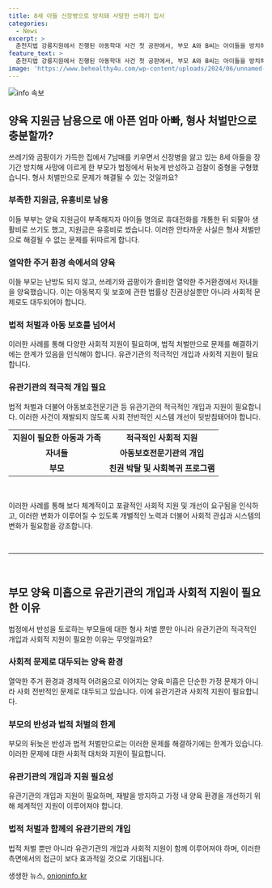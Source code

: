 ```yaml
---
title: 8세 아들 신장병으로 방치돼 사망한 쓰레기 집서
categories:
  - News
excerpt: >
  춘천지법 강릉지원에서 진행된 아동학대 사건 첫 공판에서, 부모 A와 B씨는 아이들을 방치하고 유흥비로 양육 지원금을 사용한 혐의를 인정하며 후회를 토로했습니다. 8세 아들의 사망과 4살 딸의 중상해를 유발한 혐의에 대해 검찰은 각각 징역 15년을 요청했으며, 다른 지인들에 대해서도 구속 또는 불구속 기소를 신청했습니다. 선고공판은 다음 달에 예정되어 있으며, 피해 아동들은 현재 보육원에서 지내고 있는 것으로 전해졌습니다. (초기 요약, 259자 중 150자)
feature_text: >
  춘천지법 강릉지원에서 진행된 아동학대 사건 첫 공판에서, 부모 A와 B씨는 아이들을 방치하고 유흥비로 양육 지원금을 사용한 혐의를 인정하며 후회를 토로했습니다. 8세 아들의 사망과 4살 딸의 중상해를 유발한 혐의에 대해 검찰은 각각 징역 15년을 요청했으며, 다른 지인들에 대해서도 구속 또는 불구속 기소를 신청했습니다. 선고공판은 다음 달에 예정되어 있으며, 피해 아동들은 현재 보육원에서 지내고 있는 것으로 전해졌습니다. (초기 요약, 259자 중 150자)
image: 'https://www.behealthy4u.com/wp-content/uploads/2024/06/unnamed-file.png'
---
```


<p><img src="https://www.behealthy4u.com/wp-content/uploads/2024/06/unnamed-file.png" alt="info 속보" /></p>

<h2 data-ke-size="size26">양육 지원금 남용으로 애 아픈 엄마 아빠, 형사 처벌만으로 충분할까?</h2>

<p data-ke-size="size16">쓰레기와 곰팡이가 가득한 집에서 7남매를 키우면서 신장병을 앓고 있는 8세 아들을 장기간 방치해 사망에 이르게 한 부모가 법정에서 뒤늦게 반성하고 검찰이 중형을 구형했습니다. 형사 처벌만으로 문제가 해결될 수 있는 것일까요?</p>

<h3 data-ke-size="size22">부족한 지원금, 유흥비로 남용</h3>

<p data-ke-size="size16">이들 부부는 양육 지원금이 부족해지자 아이들 명의로 휴대전화를 개통한 뒤 되팔아 생활비로 쓰기도 했고, 지원금은 유흥비로 썼습니다. 이러한 안타까운 사실은 형사 처벌만으로 해결될 수 없는 문제를 뒤따르게 합니다.</p>

<h3 data-ke-size="size22">열악한 주거 환경 속에서의 양육</h3>

<p data-ke-size="size16">이들 부모는 난방도 되지 않고, 쓰레기와 곰팡이가 즐비한 열악한 주거환경에서 자녀들을 양육했습니다. 이는 아동복지 및 보호에 관한 법률상 친권상실뿐만 아니라 사회적 문제로도 대두되어야 합니다.</p>

<h3 data-ke-size="size22">법적 처벌과 아동 보호를 넘어서</h3>

<p data-ke-size="size16">이러한 사례를 통해 다양한 사회적 지원이 필요하며, 법적 처벌만으로 문제를 해결하기에는 한계가 있음을 인식해야 합니다. 유관기관의 적극적인 개입과 사회적 지원이 필요합니다.</p>

<h3 data-ke-size="size22">유관기관의 적극적 개입 필요</h3>

<p data-ke-size="size16">법적 처벌과 더불어 아동보호전문기관 등 유관기관의 적극적인 개입과 지원이 필요합니다. 이러한 사건이 재발되지 않도록 사회 전반적인 시스템 개선이 뒷받침돼어야 합니다.</p>

<table>
    <tbody>
        <tr>
            <td style="text-align: center; height: 17px;"><b>지원이 필요한 아동과 가족</b></td>
            <td style="text-align: center; height: 17px;"><b>적극적인 사회적 지원</b></td>
        </tr>
        <tr>
            <td style="text-align: center; height: 17px;"><b>자녀들</b></td>
            <td style="text-align: center; height: 17px;"><b>아동보호전문기관의 개입</b></td>
        </tr>
        <tr>
            <td style="text-align: center; height: 17px;"><b>부모</b></td>
            <td style="text-align: center; height: 17px;"><b>친권 박탈 및 사회복귀 프로그램</b></td>
        </tr>
    </tbody>
</table>

<p data-ke-size="size16">&nbsp;</p>

<p data-ke-size="size16">이러한 사례를 통해 보다 체계적이고 포괄적인 사회적 지원 및 개선이 요구됨을 인식하고, 이러한 변화가 이루어질 수 있도록 개별적인 노력과 더불어 사회적 관심과 시스템의 변화가 필요함을 강조합니다.</p>

<p data-ke-size="size16">&nbsp;</p>

<hr>

<p data-ke-size="size16">&nbsp;</p>

<h2 data-ke-size="size26">부모 양육 미흡으로 유관기관의 개입과 사회적 지원이 필요한 이유</h2>

<p data-ke-size="size16">법정에서 반성을 토로하는 부모들에 대한 형사 처벌 뿐만 아니라 유관기관의 적극적인 개입과 사회적 지원이 필요한 이유는 무엇일까요?</p>

<h3 data-ke-size="size22">사회적 문제로 대두되는 양육 환경</h3>

<p data-ke-size="size16">열악한 주거 환경과 경제적 어려움으로 이어지는 양육 미흡은 단순한 가정 문제가 아니라 사회 전반적인 문제로 대두되고 있습니다. 이에 유관기관과 사회적 지원이 필요합니다.</p>

<h3 data-ke-size="size22">부모의 반성과 법적 처벌의 한계</h3>

<p data-ke-size="size16">부모의 뒤늦은 반성과 법적 처벌만으로는 이러한 문제를 해결하기에는 한계가 있습니다. 이러한 문제에 대한 사회적 대처와 지원이 필요합니다.</p>

<h3 data-ke-size="size22">유관기관의 개입과 지원 필요성</h3>

<p data-ke-size="size16">유관기관의 개입과 지원이 필요하며, 재발을 방지하고 가정 내 양육 환경을 개선하기 위해 체계적인 지원이 이루어져야 합니다.</p>

<h3 data-ke-size="size22">법적 처벌과 함께의 유관기관의 개입</h3>

<p data-ke-size="size16">법적 처벌 뿐만 아니라 유관기관의 개입과 사회적 지원이 함께 이루어져야 하며, 이러한 측면에서의 접근이 보다 효과적일 것으로 기대됩니다.</p>
생생한 뉴스, <a href="https://onioninfo.kr" rel="dofollow">onioninfo.kr</a>


